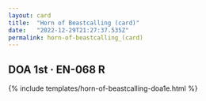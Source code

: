 ```yaml
---
layout: card
title:  "Horn of Beastcalling (card)"
date:   "2022-12-29T21:27:37.535Z"
permalink: horn-of-beastcalling_(card)
---
```


## DOA 1st &middot; EN-068 R

{% include templates/horn-of-beastcalling-doa1e.html %}
